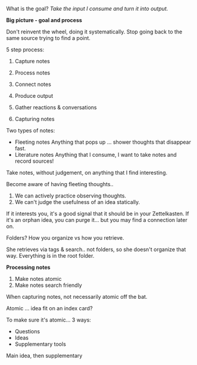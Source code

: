 What is the goal?
*Take the input I consume and turn it into output.*

**Big picture - goal and process**

Don't reinvent the wheel, doing it systematically.
Stop going back to the same source trying to find a point. 

5 step process:
1. Capture notes
2. Process notes
3. Connect notes
4. Produce output
5. Gather reactions & conversations

1. Capturing notes

Two types of notes:
- Fleeting notes
Anything that pops up ... shower thoughts that disappear fast.
- Literature notes
Anything that I consume, I want to take notes and record sources!

Take notes, without judgement, on anything that I find interesting.

Become aware of having fleeting thoughts..

1. We can actively practice observing thoughts.
2. We can't judge the usefulness of an idea statically.

If it interests you, it's a good signal that it should be in your Zettelkasten.  If it's an orphan idea, you can purge it... but you may find a connection later on.

Folders?  How you organize vs how you retrieve.

She retrieves via tags & search.. not folders, so she doesn't organize that way.  Everything is in the root folder.

**Processing notes**

1. Make notes atomic
2. Make notes search friendly

When capturing notes, not necessarily atomic off the bat.

Atomic ... idea fit on an index card?

To make sure it's atomic... 3 ways:
- Questions
- Ideas
- Supplementary tools

Main idea, then supplementary 
